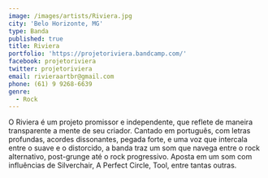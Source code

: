 ```yaml
---
image: /images/artists/Riviera.jpg
city: 'Belo Horizonte, MG'
type: Banda
published: true
title: Riviera
portfolio: 'https://projetoriviera.bandcamp.com/'
facebook: projetoriviera
twitter: projetoriviera
email: rivieraartbr@gmail.com
phone: (61) 9 9268-6639
genre:
  - Rock
---
```

O Riviera é um projeto promissor e independente, que reflete de maneira transparente a mente de seu criador. Cantado em português, com letras profundas, acordes dissonantes, pegada forte, e uma voz que intercala entre o suave e o distorcido, a banda traz um som que navega entre o rock alternativo, post-grunge até o rock progressivo. Aposta em um som com influências de Silverchair, A Perfect Circle, Tool, entre tantas outras.
